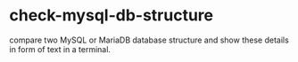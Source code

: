 # check-mysql-db-structure
compare two MySQL or MariaDB database structure and show these details in form of text in a terminal.

